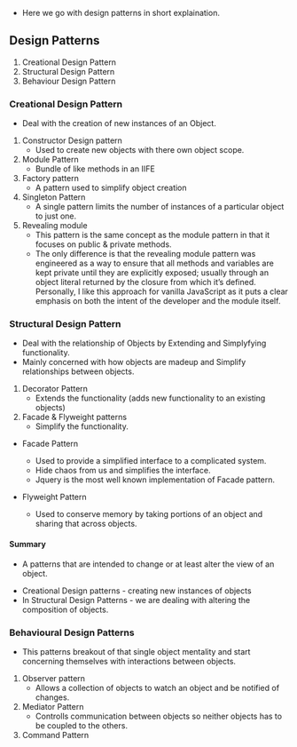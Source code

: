 
- Here we go with design patterns in short explaination. 

## Design Patterns

1. Creational Design Pattern
2. Structural Design Pattern
3. Behaviour Design Pattern

### Creational Design Pattern 

- Deal with the creation of new instances of an Object. 

1. Constructor Design pattern 
    - Used to create new objects with there own object scope.
2. Module Pattern 
    - Bundle of like methods in an IIFE
3. Factory pattern 
    - A pattern used to simplify object creation
4. Singleton Pattern 
    - A single pattern limits the number of instances of a particular object to just one.
5. Revealing module 
    - This pattern is the same concept as the module pattern in that it focuses on public & private methods. 
    - The only difference is that the revealing module pattern was engineered as a way to ensure that all methods and variables are kept private until they are explicitly exposed; usually through an object literal returned by the closure from which it’s defined. Personally, I like this approach for vanilla JavaScript as it puts a clear emphasis on both the intent of the developer and the module itself.

### Structural Design Pattern 

- Deal with the relationship of Objects by Extending and Simplyfying functionality. 
- Mainly concerned with how objects are madeup and Simplify relationships between objects. 

1. Decorator Pattern 
    - Extends the functionality (adds new functionality to an existing objects)
2. Facade & Flyweight patterns 
    - Simplify the functionality. 

* Facade Pattern 
    - Used to provide a simplified interface to a complicated system. 
    - Hide chaos from us and simplifies the interface.
    - Jquery is the most well known implementation of Facade pattern.

* Flyweight Pattern 
    - Used to conserve memory by taking portions of an object and sharing that across objects. 

#### Summary 
- A patterns that are intended to change or at least alter the view of an object. 
* Creational Design patterns - creating new instances of objects
* In Structural Design Patterns - we are dealing with altering the composition of objects. 


### Behavioural Design Patterns 

- This patterns breakout of that single object mentality and start concerning themselves with interactions between objects. 

1. Observer pattern 
    - Allows a collection of objects to watch an object and be notified of changes.
2. Mediator Pattern 
    - Controlls communication between objects so neither objects has to be coupled to the others. 
3. Command Pattern 